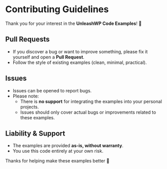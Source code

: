 # Contributing Guidelines

Thank you for your interest in the **UnleashWP Code Examples**! 🙌  

## Pull Requests
- If you discover a bug or want to improve something, please fix it yourself and open a **Pull Request**.  
- Follow the style of existing examples (clean, minimal, practical).  

## Issues
- Issues can be opened to report bugs.  
- Please note:  
  - There is **no support** for integrating the examples into your personal projects.  
  - Issues should only cover actual bugs or improvements related to these examples.  

## Liability & Support
- The examples are provided **as-is, without warranty**.  
- You use this code entirely at your own risk.  

Thanks for helping make these examples better 🚀